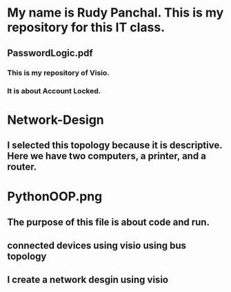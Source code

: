 # My name is Rudy Panchal. This is my repository for this IT class. 
## PasswordLogic.pdf
### This is my repository of Visio.
### It is about Account Locked.
# Network-Design
## I selected this topology because it is descriptive. Here we have two computers, a printer, and a router.
# PythonOOP.png
## The purpose of this file is about code and run.
## connected devices using visio using bus topology 
## I create a network desgin using visio 

